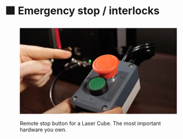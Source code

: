 # 🟧 Emergency stop / interlocks

<figure><img src="../.gitbook/assets/laser-setup-lasercube-stop" alt=""><figcaption><p>Remote stop button for a Laser Cube. The most important hardware you own. </p></figcaption></figure>

